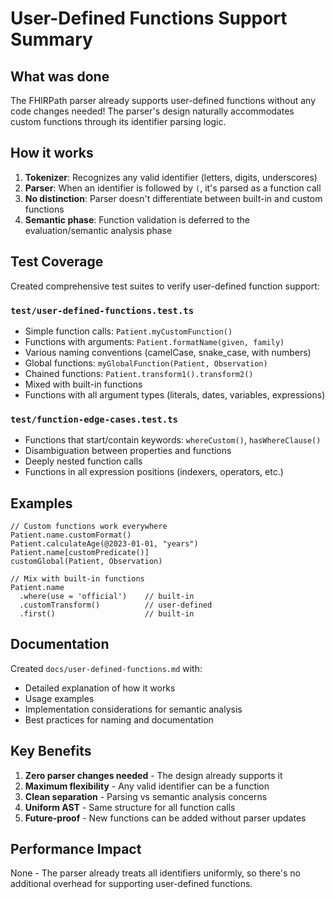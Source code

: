# User-Defined Functions Support Summary

## What was done

The FHIRPath parser already supports user-defined functions without any code changes needed! The parser's design naturally accommodates custom functions through its identifier parsing logic.

## How it works

1. **Tokenizer**: Recognizes any valid identifier (letters, digits, underscores)
2. **Parser**: When an identifier is followed by `(`, it's parsed as a function call
3. **No distinction**: Parser doesn't differentiate between built-in and custom functions
4. **Semantic phase**: Function validation is deferred to the evaluation/semantic analysis phase

## Test Coverage

Created comprehensive test suites to verify user-defined function support:

### `test/user-defined-functions.test.ts`
- Simple function calls: `Patient.myCustomFunction()`
- Functions with arguments: `Patient.formatName(given, family)`
- Various naming conventions (camelCase, snake_case, with numbers)
- Global functions: `myGlobalFunction(Patient, Observation)`
- Chained functions: `Patient.transform1().transform2()`
- Mixed with built-in functions
- Functions with all argument types (literals, dates, variables, expressions)

### `test/function-edge-cases.test.ts`
- Functions that start/contain keywords: `whereCustom()`, `hasWhereClause()`
- Disambiguation between properties and functions
- Deeply nested function calls
- Functions in all expression positions (indexers, operators, etc.)

## Examples

```fhirpath
// Custom functions work everywhere
Patient.name.customFormat()
Patient.calculateAge(@2023-01-01, "years")
Patient.name[customPredicate()]
customGlobal(Patient, Observation)

// Mix with built-in functions
Patient.name
  .where(use = 'official')    // built-in
  .customTransform()          // user-defined
  .first()                    // built-in
```

## Documentation

Created `docs/user-defined-functions.md` with:
- Detailed explanation of how it works
- Usage examples
- Implementation considerations for semantic analysis
- Best practices for naming and documentation

## Key Benefits

1. **Zero parser changes needed** - The design already supports it
2. **Maximum flexibility** - Any valid identifier can be a function
3. **Clean separation** - Parsing vs semantic analysis concerns
4. **Uniform AST** - Same structure for all function calls
5. **Future-proof** - New functions can be added without parser updates

## Performance Impact

None - The parser already treats all identifiers uniformly, so there's no additional overhead for supporting user-defined functions.